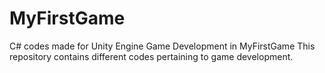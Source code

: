 # MyFirstGame
C# codes made for Unity Engine Game Development in MyFirstGame
This repository contains different codes pertaining to game development.
